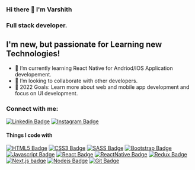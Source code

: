 ### Hi there 👋 I'm Varshith

### Full stack developer.

## I'm new, but passionate for Learning new Technologies!


- 🌱 I’m currently learning React Native for Andriod/IOS Application developement.
- 👯 I’m looking to collaborate with other developers.
- 🥅 2022 Goals: Learn more about web and mobile app development and focus on UI development.

### Connect with me:
[![Linkedin Badge](https://img.shields.io/badge/LinkedIn-0077B5?style=for-the-badge&logo=linkedin&logoColor=white)](https://www.linkedin.com/in/varshith-b-r-69b8ab186/) [![Instagram Badge](https://img.shields.io/badge/Instagram-E4405F?style=for-the-badge&logo=instagram&logoColor=white)](https://www.instagram.com/varshith_17/)


#### Things I code with

[![HTML5 Badge](https://img.shields.io/badge/HTML5-E34F26?style=for-the-badge&logo=html5&logoColor=white)](#)  [![CSS3 Badge](https://img.shields.io/badge/CSS3-1572B6?style=for-the-badge&logo=css3&logoColor=white)](#) [![SASS Badge](https://img.shields.io/badge/Sass-CC6699?style=for-the-badge&logo=sass&logoColor=white)](#)    [![Bootstrap Badge](https://img.shields.io/badge/Bootstrap-8512F7?style=for-the-badge&logo=bootstrap&logoColor=white)](#)   [![Javascript Badge](https://img.shields.io/badge/-Javascript-F0DB4F?style=for-the-badge&labelColor=black&logo=javascript&logoColor=F0DB4F)](#)  [![React Badge](https://img.shields.io/badge/-React-61DBFB?style=for-the-badge&labelColor=black&logo=react&logoColor=61DBFB)](#)   [![ReactNative Badge](https://img.shields.io/badge/-ReactNative-61DBFB?style=for-the-badge&labelColor=black&logo=react&logoColor=61DBFB)](#)   [![Redux Badge](https://img.shields.io/badge/Redux-593D88?style=for-the-badge&logo=redux&logoColor=white)](#)   [![Next.js badge](https://img.shields.io/badge/next.js-000000?style=for-the-badge&logo=nextdotjs&logoColor=white)](#)   [![Nodejs Badge](https://img.shields.io/badge/NodeJS-87BF00?style=for-the-badge&logo=node.js&logoColor=white)](#)  [![Git Badge](https://img.shields.io/badge/Git-F05032?style=for-the-badge&logo=git&logoColor=white)](#)

<!--
**Varshith17/Varshith17** is a ✨ _special_ ✨ repository because its `README.md` (this file) appears on your GitHub profile.

Here are some ideas to get you started:

- 🔭 I’m currently working on ...
- 🌱 I’m currently learning ...
- 👯 I’m looking to collaborate on ...
- 🤔 I’m looking for help with ...
- 💬 Ask me about ...
- 📫 How to reach me: ...
- 😄 Pronouns: ...
- ⚡ Fun fact: ...
-->
